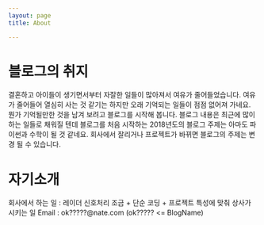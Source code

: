 ```yaml
---
layout: page 
title: About

---
```


# 블로그의 취지
결혼하고 아이들이 생기면서부터 자잘한 일들이 많아져서 여유가 줄어들었습니다.
여유가 줄어들어 열심히 사는 것 같기는 하지만 오래 기억되는 일들이 점점 없어져 가네요.
뭔가 기억될만한 것을 남겨 보려고 블로그를 시작해 봅니다.
블로그 내용은 최근에 많이 하는 일들로 채워질 텐데 블로그를 처음 시작하는 
2018년도의 블로그 주제는 아마도 파이썬과 수학이 될 것 같네요.
회사에서 잘리거나 프로젝트가 바뀌면 블로그의 주제는 변경 될 수 있습니다.


# 자기소개
회사에서 하는 일 : 레이더 신호처리 조금 + 단순 코딩 + 프로젝트 특성에 맞춰 상사가 시키는 일
Email : ok?????@nate.com (ok????? <= BlogName)
